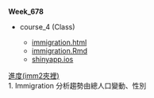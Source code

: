 <p>
  <b>Week_678</b>
  </p>
  
  <p>
  <ul type="disc">
    <li>course_4 (Class)</li>
    <ul type="circle">
      <li><a href="https://crystal320yu.github.io/NTU_COOL/week_6/imm2/immigration.html">immigration.html</a></li> 
        <li><a href="https://crystal320yu.github.io/NTU_COOL/week_6/imm2/immigration.Rmd">immigration.Rmd</a></li>
        <li><a href="https://crystal0230.shinyapps.io/immigration/">shinyapp.ios</a></li> 
        </ul>
        </ul>
        </p>
                  
<p>
     <u>進度(imm2夾裡)</u><br> 
     1. Immigration 分析趨勢由總人口變動、性別<br> 
     <p>
                  
                  
                  